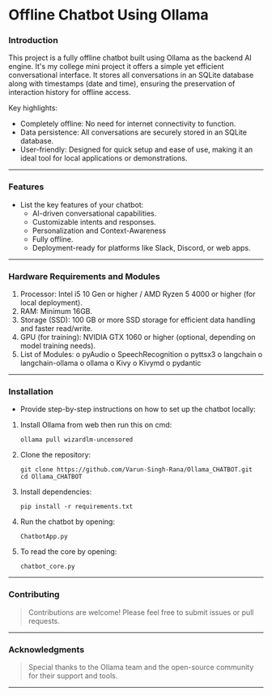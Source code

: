 # **Offline Chatbot Using Ollama**

### **Introduction**
This project is a fully offline chatbot built using Ollama as the backend AI engine. It's my college mini project it offers a simple yet efficient conversational interface. It stores all conversations in an SQLite database along with timestamps (date and time), ensuring the preservation of interaction history for offline access.

Key highlights:

 - Completely offline: No need for internet connectivity to function.
 - Data persistence: All conversations are securely stored in an SQLite database.
 - User-friendly: Designed for quick setup and ease of use, making it an ideal tool for local applications or demonstrations.

---

### **Features**
- List the key features of your chatbot:
  - AI-driven conversational capabilities.
  - Customizable intents and responses.
  - Personalization and Context-Awareness
  - Fully offline.
  - Deployment-ready for platforms like Slack, Discord, or web apps.

---

### **Hardware Requirements and Modules**

1.	Processor:	Intel i5 10 Gen or higher / AMD Ryzen 5 4000 or higher (for local deployment).
2. 	RAM: 	Minimum 16GB.
3. 	Storage (SSD): 	100 GB or more SSD storage for efficient data handling and faster read/write.
4.	GPU (for training):	NVIDIA GTX 1060 or higher (optional, depending on model training needs).
5.  List of Modules:
  o	pyAudio
  o	SpeechRecognition
  o	pyttsx3
  o	langchain 
  o	langchain-ollama 
  o	ollama
  o	Kivy
  o	Kivymd
  o	pydantic


---

### **Installation**
- Provide step-by-step instructions on how to set up the chatbot locally:
1. Install Ollama from web then run this on cmd:
   ```
   ollama pull wizardlm-uncensored
   ```
2. Clone the repository:
   ```
   git clone https://github.com/Varun-Singh-Rana/Ollama_CHATBOT.git
   cd Ollama_CHATBOT
   ```
2. Install dependencies:
   ```
   pip install -r requirements.txt
   ```
3. Run the chatbot by opening:
   ```
   ChatbotApp.py
   ```
4. To read the core by opening:
   ```
   chatbot_core.py
   ```

---

### **Contributing**

> Contributions are welcome! Please feel free to submit issues or pull requests.

---

### **Acknowledgments**

> Special thanks to the Ollama team and the open-source community for their support and tools.

---
